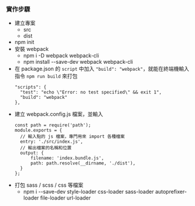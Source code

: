 ### 實作步驟
* 建立專案
  * src
  * dist
* npm init 
* 安裝 webpack
  * npm i -D webpack webpack-cli
  * npm install --save-dev webpack webpack-cli
* 在 package.json 的 `script` 中加入 `"build": "webpack"`，就能在終端機輸入指令 `npm run build` 來打包
  ```
  "scripts": {
    "test": "echo \"Error: no test specified\" && exit 1",
    "build": "webpack"
  },
  ```
* 建立 webpack.config.js 檔案，並輸入
  ```
  const path = require('path');
  module.exports = {
    // 輸入點的 js 檔案，專門用來 import 各種檔案
    entry: './src/index.js',
    // 輸出檔案的名稱和位置
    output: {
        filename: 'index.bundle.js',
        path: path.resolve(__dirname, './dist'),
    }
  };
  ```
* 打包 sass / scss / css 等檔案
  * npm i --save-dev style-loader css-loader sass-loader autoprefixer-loader file-loader url-loader 